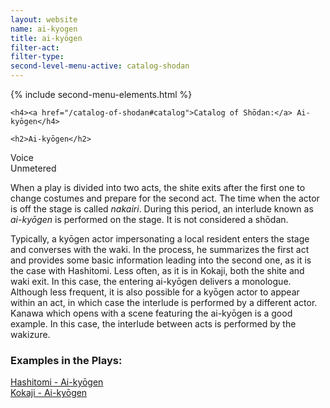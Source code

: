 ```yaml
---
layout: website
name: ai-kyogen
title: ai-kyōgen
filter-act:
filter-type:
second-level-menu-active: catalog-shodan
---
```


{% include second-menu-elements.html %}

<main class="page-content">
  <div class="text-container">

    <h4><a href="/catalog-of-shodan#catalog">Catalog of Shōdan:</a> Ai-kyōgen</h4>

    <h2>Ai-kyōgen</h2>

  <div class="introductory-table">
    <div class="introductory-table__element">
      <div class="introductory-table__term">Voice</div>
      <div class="introductory-table__definition">Unmetered</div>
    </div>
  </div>

<p>  When a play is divided into two acts, the shite exits after the first one to change costumes and prepare for the second act. The time when the actor is off the stage is called <em>nakairi</em>. During this period, an interlude known as <em>ai-kyōgen</em> is performed on the stage. It is not considered a shōdan. </p>

<p> Typically, a kyōgen actor impersonating a local resident enters the stage and converses with the waki. In the process, he summarizes the first act and provides some basic information leading into the second one, as it is the case with Hashitomi. Less often, as it is in Kokaji, both the shite and waki exit. In this case, the entering ai-kyōgen delivers a monologue.
  Although less frequent, it is also possible for a kyōgen actor to appear within an act, in which case the interlude is performed by a different actor. Kanawa which opens with a scene featuring the ai-kyōgen is a good example. In this case, the interlude between acts is performed by the wakizure.</p>




  <h3>Examples in the Plays:</h3>
  <p>
  <a href="/hashitomi/aikyogen/" target="_blank">Hashitomi - Ai-kyōgen</a><br>
  <a href="/kokaji/aikyogen/" target="_blank">Kokaji - Ai-kyōgen</a>
  </p>
</div>
</main>

